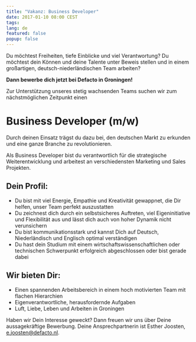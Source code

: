 ```yaml
---
title: "Vakanz: Business Developer"
date: 2017-01-10 08:00 CEST
tags:
lang: de
featured: false
popup: false
---
```

Du möchtest Freiheiten, tiefe Einblicke und viel Verantwortung? Du möchtest dein Können und deine Talente unter Beweis stellen und in einem großartigen, deutsch-niederländischen Team arbeiten?

**Dann bewerbe dich jetzt bei Defacto in Groningen!**

Zur Unterstützung unseres stetig wachsenden Teams suchen wir zum nächstmöglichen Zeitpunkt einen

# Business Developer (m/w)

Durch deinen Einsatz trägst du dazu bei, den deutschen Markt zu erkunden und eine ganze Branche zu revolutionieren.

Als Business Developer bist du verantwortlich für die strategische Weiterentwicklung und arbeitest an verschiedensten Marketing und Sales Projekten.

## Dein Profil:

* Du bist mit viel Energie, Empathie und Kreativität gewappnet, die Dir helfen, unser Team perfekt auszustatten
* Du zeichnest dich durch ein selbstsicheres Auftreten, viel Eigeninitiative und Flexibilität aus und lässt dich auch von hoher Dynamik nicht verunsichern
* Du bist kommunikationsstark und kannst Dich auf Deutsch, Niederländisch und Englisch optimal verständigen
* Du hast dein Studium mit einem wirtschaftswissenschaftlichen oder technischen Schwerpunkt erfolgreich abgeschlossen oder bist gerade dabei

## Wir bieten Dir:

* Einen spannenden Arbeitsbereich in einem hoch motivierten Team mit flachen Hierarchien
* Eigenverantwortliche, herausfordernde Aufgaben
* Luft, Liebe, Leben und Arbeiten in Groningen

Haben wir Dein Interesse geweckt? Dann freuen wir uns über Deine aussagekräftige Bewerbung. Deine Ansprechpartnerin ist Esther Joosten, [e.joosten@defacto.nl](mailto:e.joosten@defacto.nl).
